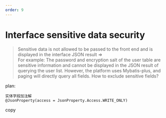 ```yaml
---
order: 9
---
```


# Interface sensitive data security

> Sensitive data is not allowed to be passed to the front end and is displayed in the interface JSON result =>  
> For example: The password and encryption salt of the user table are sensitive information and cannot be displayed in the JSON result of querying the user list. However, the platform uses Mybatis-plus, and paging will directly query all fields. How to exclude sensitive fields?

plan:

```
实体字段加注解
@JsonProperty(access = JsonProperty.Access.WRITE_ONLY)
```

copy
